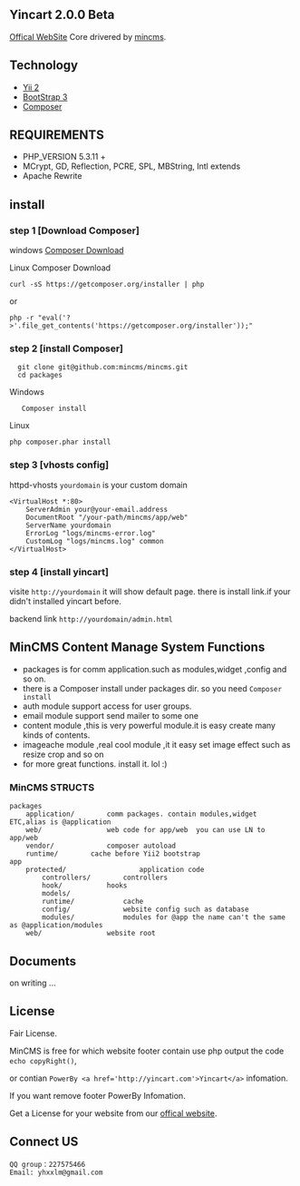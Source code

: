 ## Yincart  2.0.0 Beta 
[Offical WebSite](http://yincart.com)
Core drivered by [mincms](http://mincms.com).
## Technology
* [Yii 2](http://github.com/yiisoft/yii2)
* [BootStrap 3](http://getbootstrap.com/)
* [Composer](http://getcomposer.org)

## REQUIREMENTS
* PHP_VERSION 5.3.11 +
* MCrypt, GD, Reflection, PCRE, SPL, MBString, Intl  extends
* Apache Rewrite 

## install   

### step 1 [Download Composer] 

windows  [Composer Download](http://getcomposer.org/Composer-Setup.exe)

Linux  Composer Download
```
curl -sS https://getcomposer.org/installer | php
```
or 
```
php -r "eval('?>'.file_get_contents('https://getcomposer.org/installer'));"
```
### step 2 [install Composer]
```
  git clone git@github.com:mincms/mincms.git
  cd packages 
```
Windows
```
   Composer install	
```
Linux
```
php composer.phar install   
```
### step 3 [vhosts config]
httpd-vhosts `yourdomain` is your custom domain
```
<VirtualHost *:80>
    ServerAdmin your@your-email.address
    DocumentRoot "/your-path/mincms/app/web"
    ServerName yourdomain
    ErrorLog "logs/mincms-error.log"
    CustomLog "logs/mincms.log" common
</VirtualHost>
```

### step 4 [install yincart]
visite `http://yourdomain` it will show default page. there is install link.if your didn't installed yincart before.

backend link `http://yourdomain/admin.html` 

## MinCMS Content Manage System Functions
* packages is for comm application.such as modules,widget ,config and so on.
* there is a Composer install under packages dir. so you need `Composer install`
* auth module support access for user groups.
* email module support send mailer to some one
* content module ,this is very powerful module.it is easy create many kinds of contents.
* imageache module ,real cool module ,it it easy set image effect such as resize crop and so on
* for more great functions. install it. lol :)
 
### MinCMS STRUCTS
```
packages                    
	application/        comm packages. contain modules,widget ETC,alias is @application
	web/                web code for app/web  you can use LN to app/web
	vendor/             composer autoload
	runtime/	    cache before Yii2 bootstrap
app
	protected/          	    application code
		controllers/        controllers
		hook/		    hooks
		models/             
		runtime/            cache
		config/             website config such as database  
		modules/            modules for @app the name can't the same as @application/modules
	web/          	    website root
```


## Documents
on writing ...

## License
Fair License. 

MinCMS is free for which website footer contain use php output the code `echo copyRight()`,

or contian `PowerBy <a href='http://yincart.com'>Yincart</a>` infomation.

If you want remove footer PowerBy Infomation.

Get a License for your website from our [offical website](http://yincart.com).


## Connect US 
```
QQ group：227575466
Email: yhxxlm@gmail.com
```
 


